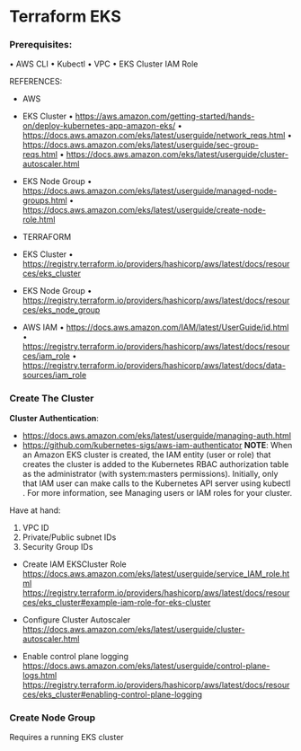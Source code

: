 # Terraform EKS

### Prerequisites:

 • AWS CLI
 • Kubectl
 • VPC
 • EKS Cluster IAM Role

 REFERENCES:
 - AWS
  - EKS Cluster
    • https://aws.amazon.com/getting-started/hands-on/deploy-kubernetes-app-amazon-eks/
    • https://docs.aws.amazon.com/eks/latest/userguide/network_reqs.html
    • https://docs.aws.amazon.com/eks/latest/userguide/sec-group-reqs.html
    • https://docs.aws.amazon.com/eks/latest/userguide/cluster-autoscaler.html
  
  - EKS Node Group
    • https://docs.aws.amazon.com/eks/latest/userguide/managed-node-groups.html
    • https://docs.aws.amazon.com/eks/latest/userguide/create-node-role.html
  
   
 - TERRAFORM
  - EKS Cluster
    • https://registry.terraform.io/providers/hashicorp/aws/latest/docs/resources/eks_cluster
  - EKS Node Group
    • https://registry.terraform.io/providers/hashicorp/aws/latest/docs/resources/eks_node_group

 - AWS IAM
 • https://docs.aws.amazon.com/IAM/latest/UserGuide/id.html
 • https://registry.terraform.io/providers/hashicorp/aws/latest/docs/resources/iam_role
 • https://registry.terraform.io/providers/hashicorp/aws/latest/docs/data-sources/iam_role


### Create The Cluster

**Cluster Authentication**:
- https://docs.aws.amazon.com/eks/latest/userguide/managing-auth.html
- https://github.com/kubernetes-sigs/aws-iam-authenticator
**NOTE**: When an Amazon EKS cluster is created, the IAM entity (user or role) that creates the cluster is added to the Kubernetes RBAC authorization table as the administrator (with system:masters permissions). Initially, only that IAM user can make calls to the Kubernetes API server using kubectl . For more information, see Managing users or IAM roles for your cluster.

Have at hand:
1. VPC ID
2. Private/Public subnet IDs
3. Security Group IDs

- Create IAM EKSCluster Role
  https://docs.aws.amazon.com/eks/latest/userguide/service_IAM_role.html
  https://registry.terraform.io/providers/hashicorp/aws/latest/docs/resources/eks_cluster#example-iam-role-for-eks-cluster

- Configure Cluster Autoscaler
  https://docs.aws.amazon.com/eks/latest/userguide/cluster-autoscaler.html

- Enable control plane logging
  https://docs.aws.amazon.com/eks/latest/userguide/control-plane-logs.html
  https://registry.terraform.io/providers/hashicorp/aws/latest/docs/resources/eks_cluster#enabling-control-plane-logging

### Create Node Group
Requires a running EKS cluster
